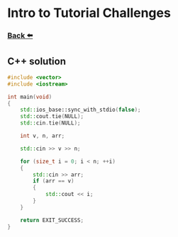 
# Intro to Tutorial Challenges
### [Back ⬅️](README.md)

## **C++** solution

```cpp
#include <vector>
#include <iostream>

int main(void)
{
    std::ios_base::sync_with_stdio(false);
    std::cout.tie(NULL);
    std::cin.tie(NULL);

    int v, n, arr;

    std::cin >> v >> n;

    for (size_t i = 0; i < n; ++i)
    {
        std::cin >> arr;
        if (arr == v)
        {
            std::cout << i;
        }
    }

    return EXIT_SUCCESS;
}
```